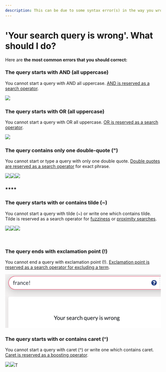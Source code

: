 ```yaml
---
description: This can be due to some syntax error(s) in the way you wrote your query.‌
---
```


# 'Your search query is wrong'. What should I do?

Here are **the most common errors that you should correct:** ‌

### **The query starts with AND** \(all uppercase\) <a id="querie-s-start-s-with-and-all-uppercase"></a>

You cannot start a query with AND all uppercase. [AND is reserved as a search operator](https://icij.gitbook.io/datashare/all/search-with-operators#and).

![](https://blobscdn.gitbook.com/v0/b/gitbook-28427.appspot.com/o/assets%2F-LWCyd3pDXO_H4jk9DgG%2F-LsX4JZonoD94VtqwHu3%2F-LsX5WHKbgDMRLj7gLDF%2FScreenshot%202019-10-31%20at%2014.53.32.png?alt=media&token=90097ff8-fc52-48af-9a03-19abbc07b53d)‌



### **The query starts with OR** \(all uppercase\) <a id="querie-s-start-s-with-or-all-uppercase"></a>

You cannot start a query with OR all uppercase. [OR is reserved as a search operator](https://icij.gitbook.io/datashare/all/search-with-operators#or-or-space).

![](https://blobscdn.gitbook.com/v0/b/gitbook-28427.appspot.com/o/assets%2F-LWCyd3pDXO_H4jk9DgG%2F-LsXD4rK6gwnKrrzI-JQ%2F-LsXDDL_CBy1nNslQUzu%2FScreenshot%202019-10-31%20at%2014.58.08.png?alt=media&token=129e6b4e-d67b-4dd2-85ed-1f5410ab453b)‌



### **The query contains only one double-quote \("\)** <a id="querie-s-contain-s-only-one-double-quote-or-a-double-quote-in-a-word"></a>

‌You cannot start or type a query with only one double quote. [Double quotes are reserved as a search operator](https://icij.gitbook.io/datashare/all/search-with-operators#exact-phrase) for exact phrase.

![](https://blobscdn.gitbook.com/v0/b/gitbook-28427.appspot.com/o/assets%2F-LWCyd3pDXO_H4jk9DgG%2F-LsXAlZpZqJaQio6ciE-%2F-LsXBx1_h19OJ_qW-HgH%2FScreenshot%202019-10-31%20at%2015.23.41.png?alt=media&token=6ad8fab5-e39c-4b5a-a4fd-9f645142d656)![](https://blobscdn.gitbook.com/v0/b/gitbook-28427.appspot.com/o/assets%2F-LWCyd3pDXO_H4jk9DgG%2F-LsXAlZpZqJaQio6ciE-%2F-LsXC10GQjDB_KDynR-w%2FScreenshot%202019-10-31%20at%2015.23.51.png?alt=media&token=4f04d178-75e8-4240-b80f-7653ec1b625f)![](https://blobscdn.gitbook.com/v0/b/gitbook-28427.appspot.com/o/assets%2F-LWCyd3pDXO_H4jk9DgG%2F-LsXAlZpZqJaQio6ciE-%2F-LsXC51OWC9M_WHdN3Bd%2FScreenshot%202019-10-31%20at%2015.23.01.png?alt=media&token=dda6576b-fd95-4f2d-b1ab-97a9d7cfb225)‌

### \*\*\*\* <a id="querie-s-start-s-with-or-contain-tilde"></a>

### **The query starts with or contains tilde** \(~\) <a id="querie-s-start-s-with-or-contain-tilde"></a>

‌You cannot start a query with tilde \(~\) or write one which contains tilde. Tilde is reserved as a search operator for [fuzziness](https://icij.gitbook.io/datashare/faq/what-is-fuzziness) or [proximity searches](https://icij.gitbook.io/datashare/faq/what-is-proximity-search).

![](https://blobscdn.gitbook.com/v0/b/gitbook-28427.appspot.com/o/assets%2F-LWCyd3pDXO_H4jk9DgG%2F-LsX4JZonoD94VtqwHu3%2F-LsX7NMNxxM8MCBAJMe0%2FScreenshot%202019-10-31%20at%2015.03.59.png?alt=media&token=4001cf1d-8c3f-4bd2-80ec-bfc1ac836b8f)![](https://blobscdn.gitbook.com/v0/b/gitbook-28427.appspot.com/o/assets%2F-LWCyd3pDXO_H4jk9DgG%2F-LsX4JZonoD94VtqwHu3%2F-LsX77gU4JGqHeuvxo0T%2FScreenshot%202019-10-31%20at%2014.59.36.png?alt=media&token=ccb8d6a0-54a2-4289-8b33-df155c5acece)![](https://blobscdn.gitbook.com/v0/b/gitbook-28427.appspot.com/o/assets%2F-LWCyd3pDXO_H4jk9DgG%2F-LsX4JZonoD94VtqwHu3%2F-LsX7BTzS63DgDW0Nyq2%2FScreenshot%202019-10-31%20at%2015.02.40.png?alt=media&token=30e9de1d-97b3-496b-b596-c83eb14e509f)

​‌

### **The query ends with exclamation point \(!\)** <a id="querie-s-start-s-with-or-contain-circumflex"></a>

You cannot end a query with exclamation point \(!\). [Exclamation point is reserved as a search operator for excluding a term](https://icij.gitbook.io/datashare/all/search-with-operators#not-or).

![](../.gitbook/assets/screenshot-2019-11-04-at-18.02.39.png)

### **The query starts with or contains caret** \(^\) <a id="querie-s-start-s-with-or-contain-circumflex"></a>

‌You cannot start a query with caret \(^\) or write one which contains caret. [Caret is reserved as a boosting operator](https://icij.gitbook.io/datashare/all/search-with-operators#boosting-operators).

![](https://blobscdn.gitbook.com/v0/b/gitbook-28427.appspot.com/o/assets%2F-LWCyd3pDXO_H4jk9DgG%2F-LsX4JZonoD94VtqwHu3%2F-LsX7wmdHRn3gT9-9xeL%2FScreenshot%202019-10-31%20at%2015.05.05.png?alt=media&token=6ac31c7a-dcd1-4b09-bf2c-02ec6e89f2a6)![](https://blobscdn.gitbook.com/v0/b/gitbook-28427.appspot.com/o/assets%2F-LWCyd3pDXO_H4jk9DgG%2F-LsX4JZonoD94VtqwHu3%2F-LsX8-0rSV6D_O2FzzWO%2FScreenshot%202019-10-31%20at%2015.06.28.png?alt=media&token=8a5b573b-e68f-4bdf-a991-ab4f40e4325c)T

